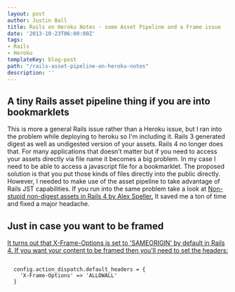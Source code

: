 ```yaml
---
layout: post
author: Justin Ball
title: Rails on Heroku Notes - some Asset Pipeline and a Frame issue
date: '2013-10-23T06:00:00Z'
tags:
- Rails
- Heroku
templateKey: blog-post
path: "/rails-asset-pipeline-on-heroku-notes"
description: ''
---
```


<h2>A tiny Rails asset pipeline thing if you are into bookmarklets</h2>
<p>This is more a general Rails issue rather than a Heroku issue, but I ran into the problem while deploying to heroku so I'm including it.
Rails 3 generated digest as well as undigested version of your assets. Rails 4 no longer does that. For many applications that
doesn't matter but if you need to access your assets directly via file name it becomes a big problem. In my case I need
to be able to access a javascript file for a bookmarklet. The proposed solution is that you put those kinds of files directly
into the public directly. However, I needed to make use of the asset pipeline to take advantage of Rails JST capabilities.
If you run into the same problem take a look at
<a href="https://github.com/alexspeller/non-stupid-digest-assets">Non-stupid non-digest assets in Rails 4 by Alex Speller.</a> It saved
me a ton of time and fixed a major headache.</p>


<h2>Just in case you want to be framed</h2>
<p><a href="http://www.seanbehan.com/how-to-enable-iframe-support-on-heroku-with-ruby-on-rails-and-sinatra">
  It turns out that X-Frame-Options is set to 'SAMEORIGIN' by default in Rails 4. If you want your content to be framed then you'll need to set the headers:</a></p>

<pre><code class="ruby">
  config.action_dispatch.default_headers = {
    'X-Frame-Options' => 'ALLOWALL'
  }
</pre></code>

